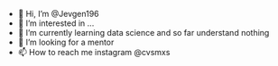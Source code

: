 - 👋 Hi, I’m @Jevgen196
- 👀 I’m interested in ...
- 🌱 I’m currently learning data science and so far understand nothing
- 💞️ I’m looking for a mentor
- 📫 How to reach me instagram @cvsmxs

<!---
Jevgen196/Jevgen196 is a ✨ special ✨ repository because its `README.md` (this file) appears on your GitHub profile.
You can click the Preview link to take a look at your changes.
--->
